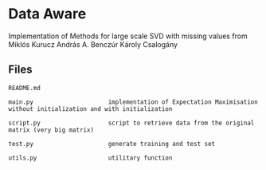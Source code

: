 Data Aware
=====

Implementation of Methods for large scale SVD with missing values from Miklós Kurucz András A. Benczúr Károly Csalogány


Files
-----
    README.md

    main.py                     implementation of Expectation Maximisation without initialization and with initialization

    script.py                   script to retrieve data from the original matrix (very big matrix)

    test.py                     generate training and test set

    utils.py                    utilitary function
